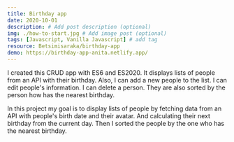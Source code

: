 ```yaml
---
title: Birthday app
date: 2020-10-01
description: # Add post description (optional)
img: ./how-to-start.jpg # Add image post (optional)
tags: [Javascript, Vanilla Javascript] # add tag
resource: Betsimisaraka/birthday-app
demo: https://birthday-app-anita.netlify.app/
---
```


I created this CRUD app with ES6 and ES2020. It displays lists of people from an API with their birthday. Also, I can add a new people to the list. I can edit people's information. I can delete a person. They are also sorted by the person how has the nearest birthday.

In this project my goal is to display lists of people by fetching data from an API with people's birth date and their avatar. And calculating their next birthday from the current day. Then I sorted the people by the one who has the nearest birthday.
